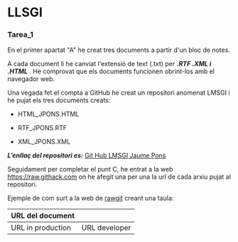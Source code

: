 # LLSGI
### Tarea_1

En el primer apartat "A" he creat tres documents a partir d'un bloc de notes.

A cada document li he canviat l'extensió de text (.txt) per **_.RTF .XML i .HTML_** .
He comprovat que els documents funcionen obrint-los amb el navegador web.

Una vegada fet el compta a GitHub he creat un repositori anomenat LMSGI i he pujat els tres documents creats:

- HTML_JPONS.HTML
+ RTF_JPONS.RTF
- XML_JPONS.XML


**_L'enllaç del repositori es:_**
[Git Hub LMSGI Jaume Pons](https://github.com/jaumepons26/LMSGI)


Seguidament per completar el punt C, he entrat a la web https://raw.githack.com on he afegit una per una la url de cada arxiu pujat al repositori.

Ejemple de com surt a la web de [rawgit](https://raw.githack.com) creant una taula:

| URL del document |    |
| ------------- | -----:|
| URL in production| URL developer |
